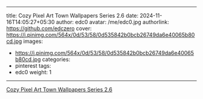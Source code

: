 
---
title: Cozy Pixel Art Town Wallpapers Series 2.6
date: 2024-11-16T14:05:27+05:30
author: edc0
avatar: /me/edc0.jpg
authorlink: https://github.com/edczero
cover: https://i.pinimg.com/564x/0d/53/58/0d535842b0bcb26749da6e40065b80cd.jpg
images:
   - https://i.pinimg.com/564x/0d/53/58/0d535842b0bcb26749da6e40065b80cd.jpg
categories:
  - pinterest
tags:
  - edc0
weight: 1
---

<!--more-->

[Cozy Pixel Art Town Wallpapers Series 2.6](https://in.pinterest.com/pin/91901648639727890/)

	